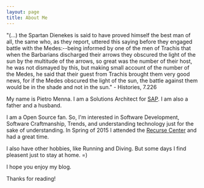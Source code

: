 ```yaml
---
layout: page
title: About Me
---
```


<p class="message">
  "(...) the Spartan Dienekes is said to have proved himself the best man of all, the same who, as they report, uttered this saying before they engaged battle with the Medes:--being informed by one of the men of Trachis that when the Barbarians discharged their arrows they obscured the light of the sun by the multitude of the arrows, so great was the number of their host, he was not dismayed by this, but making small account of the number of the Medes, he said that their guest from Trachis brought them very good news, for if the Medes obscured the light of the sun, the battle against them would be in the shade and not in the sun." - Histories, 7.226
</p>

My name is Pietro Menna. I am a Solutions Architect for [SAP][1]. I am also a father and a husband.

I am a Open Source fan. So, I'm interested in Software Development, Software Craftmanship, Trends, and understanding technology just for the sake of understanding. In Spring of 2015 I attended the [Recurse Center][2] and had a great time.

I also have other hobbies, like Running and Diving. But some days  I find pleasent just to stay at home. =)

I hope you enjoy my blog.

Thanks for reading!

[1]: http://www.sap.com
[2]: https://www.recurse.com